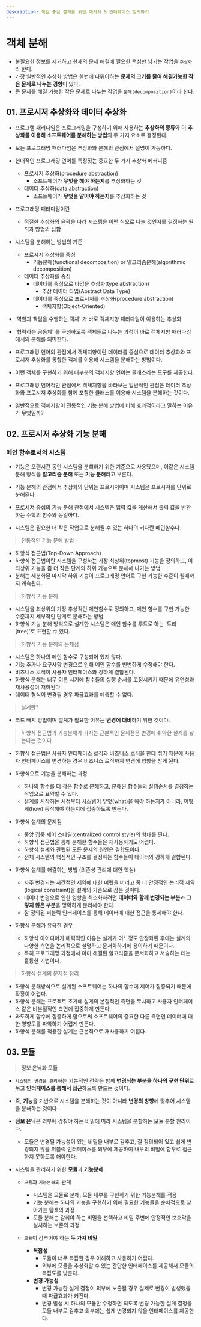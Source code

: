 ```yaml
---
description: 책임 중심 설계를 위한 메시지 & 인터페이스 정의하기
---
```


# 객체 분해

- 불필요한 정보를 제거하고 현재의 문제 해결에 필요한 핵심만 남기는 작업을 `추상화`라 한다.
- 가장 일반적인 추상화 방법은 한번에 다뤄야하는 **문제의 크기를 줄여 해결가능한 작은 문제로 나누는 경향**이 있다.
- 큰 문제를 해결 가능한 작은 문제로 나누는 작업을 `분해(decomposition)`이라 한다.

## 01. 프로시저 추상화와 데이터 추상화

- 프로그램 패러다임은 프로그래밍을 구성하기 위해 사용하는 **추상화의 종류**와 이 **추상화를 이용해 소프트웨어를 분해하는 방법**의 두 가지 요소로 결정된다.

- 모든 프로그래밍 패러다임은 추상화와 분해의 관점에서 설명이 가능하다.

- 현대적인 프로그래밍 언어를 특징짓는 중요한 두 가지 추상화 메커니즘
	- 프로시저 추상화(procedure abstraction)
		- 소프트웨어가 **무엇을 해야 하는지**를 추상화하는 것
	- 데이터 추상화(data abstraction)
		- 소프트웨어가 **무엇을 알아야 하는지**를 추상화하는 것

- 프로그래밍 패러다임이란
	- 적절한 추상화의 윤곽을 따라 시스템을 어떤 식으로 나눌 것인지를 결정하는 원칙과 방법의 집합


- 시스템을 분해하는 방법의 기준
	- 프로시저 추상화를 중심
		- 기능분해(functional decomposition) or 알고리즘분해(algorithmic decomposition)
	- 데이터 추상화를 중심
		- 데이터를 중심으로 타입을 추상화(type abstraction)
			- 추상 데이터 타입(Abstract Data Type)
		- 데이터를 중심으로 프로시저를 추상화(procedure abstraction)
			- 객체지향(Object-Oriented)

- '역할과 책임을 수행하는 객쳬' 가 바로 객체지향 패러다임이 이용하는 추상화
- '협력하는 공동체' 를 구성하도록 객체들로 나누는 과정이 바로 객체지향 패러다임에서의 분해를 의미한다.


- 프로그래밍 언어의 관점에서 객체지향이란 데이터를 중심으로 데이터 추상화와 프로시저 추상화를 통합한 객체를 이용해 시스템을 분해하는 방법이다.
- 이런 객체를 구현하기 위해 대부분의 객체지향 언어는 클래스라는 도구를 제공한다.
- 프로그래밍 언어적인 관점에서 객쳬지향을 바라보는 일반적인 관점은 데이터 추상화와 프로시저 추상화를 함께 포함한 클래스를 이용해 시스템을 분해하는 것이다.


- 일반적으로 객쳬지향이 전통적인 기능 분해 방법에 비해 효과적이라고 말하는 이유가 무엇일까?

## 02. 프로시저 추상화 기능 분해

### 메인 함수로서의 시스템

- 기능은 오랜시간 동안 시스템을 분해하기 위한 기준으로 사용됐으며, 이같은 시스템 분해 방식을 **알고리즘 분해** 또는 **기능 분해**라고 부른다.
- 기능 분해의 관점에서 추상화의 단위는 프로시저이며 시스템은 프로시저를 단위로 분해된다.

- 프로시저 중심의 기능 분해 관점에서 시스템은 입력 값을 계산해서 출력 값을 반환하는 수학의 함수와 동일하다.
- 시스템은 필요한 더 작은 작업으로 분해될 수 있는 하나의 커다란 메인함수다.

> 전통적인 기능 분해 방법

- 하향식 접근법(Top-Down Approach)
- 하향식 접근법이란 시스템을 구성하는 가장 최상위(topmost) 기능을 정의하고, 이 최상위 기능을 좀 더 작은 단계의 하위 기능으로 분해해 나가는 방법
- 분해는 세분화된 마지막 하위 기능이 프로그래밍 언어로 구현 가능한 수준이 될때까지 계속된다.

> 하향식 기능 분해

- 시스템을 최상위의 가장 추상적인 메인함수로 정의하고, 메인 함수를 구현 가능한 수준까지 세부적인 단계로 분해하는 방법
- 하향식 기능 분해 방식으로 설계한 시스템은 메인 함수를 루트로 하는 '트리(tree)'로 표현할 수 있다.

> 하향식 기능 분해의 문제점

- 시스템은 하나의 메인 함수로 구성되어 있지 않다.
- 기능 추가나 요구사항 변경으로 인해 메인 함수를 빈번하게 수정해야 한다.
- 비즈니스 로직이 사용자 인터페이스와 강하게 결합된다.
- 하향식 분해는 너무 이른 시기에 함수들의 실행 순서를 고정시키기 때문에 유연성과 재사용성이 저하된다.
- 데이터 형식이 변경될 경우 파급효과를 예측할 수 없다.

> 설계란?

- 코드 배치 방법이며 설계가 필요한 이유는 **변경에 대비**하기 위한 것이다.

> 하향식 접근법과 기능분해가 가지는 근본적인 문제점은 변경에 취약한 설계를 낳는다는 것이다.

- 하향식 접근법은 사용자 인터페이스 로직과 비즈니스 로직을 한데 섞기 때문에 사용자 인터페이스를 변경하는 경우 비즈니스 로직까지 변경에 영향을 받게 된다.

- 하향식으로 기능을 분해하는 과정
	- 하나의 함수를 더 작은 함수로 분해하고, 분해된 함수들의 실행순서를 결정하는 작업으로 요약할 수 있다.
	- 설계를 시작하는 시점부터 시스템이 무엇(what)을 해야 하는지가 아니라, 어떻게(how) 동작해야 하는지에 집중하도록 만든다.

- 하향식 설계의 문제점
	- 중앙 집중 제어 스타일(centralized control style)의 형태를 띈다.
	- 하향식 접근법을 통해 분해한 함수들은 재사용하기도 어렵다.
	- 하향식 설계와 관련된 모든 문제의 원인은 결합도이다.
	- 전체 시스템의 핵심적인 구조를 결정하는 함수들이 데이터와 강하게 결합된다.


- 하향식 설계를 해결하는 방법 (의존성 관리에 대한 핵심)
	- 자주 변경되는 시간적인 제약에 대한 미련을 버리고 좀 더 안정적인 논리적 제약(logical constraint)을 설계의 기준으로 삼는 것이다.
	- 데이터 변경으로 인한 영향을 최소화하려면 **데이터와 함께 변경되는 부분**과 **그렇지 않은 부분**을 명확하게 분리해야 한다.
	- 잘 정의된 퍼블릭 인터페이스를 통해 데이터에 대한 접근을 통제해야 한다.


- 하향식 분해가 유용한 경우
	- 하향식 아이디어가 매력적인 이유는 설계가 어느정도 안정화된 후에는 설계의 다양한 측면을 논리적으로 설명하고 문서화하기에 용이하기 때문이다.
	- 특히 프로그래밍 과정에서 이미 해결된 알고리즘을 문서화하고 서술하는 데는 훌륭한 기법이다.

> 하향식 설계의 문제점 정리

- 하향식 분해방식으로 설계된 소프트웨어는 하나의 함수에 제어가 집중되기 때문에 확장이 어렵다.
- 하향식 분해는 프로젝트 초기에 설계의 본질적인 측면을 무시하고 사용자 인터페이스 같은 비본질적인 측면에 집중하게 만든다.
- 과도하게 함수에 집중하게 함으로써 소프트웨어의 중요한 다른 측면인 데이터에 대한 영향도를 파악하기 어렵게 만든다.
- 하향식 분해를 적용한 설계는 근본적으로 재사용하기 어렵다.

## 03. 모듈

> **정보 은닉과 모듈**

- `시스템의 변경을 관리`하는 기본적인 전략은 함께 **변경되는 부분을 하나의 구현 단위**로 묶고 **인터페이스를 통해서 접근**하도록 만드는 것이다.
- 즉, **기능**을 기반으로 시스템을 분해하는 것이 아니라 **변경의 방향**에 맞추어 시스템을 분해하는 것이다.

- **정보 은닉**은 외부에 감춰야 하는 비밀에 따라 시스템을 분할하는 모듈 분할 원리이다.
	- 모듈은 변경될 가능성이 있는 비밀을 내부로 감추고, 잘 정의되어 있고 쉽게 변경되지 않을 퍼블릭 인터페이스를 외부에 제공하여 내부의 비밀에 함부로 접근하지 못하도록 해야한다.

- 시스템을 관리하기 위한 **모듈**과 **기능분해**
	- `모듈`과 `기능분해`의 관계
		- 시스템을 모듈로 분해, 모듈 내부를 구현하기 위한 기능분해를 적용
		- 기능 분해는 하나의 기능을 구현하기 위해 필요한 기능들을 순차적으로 찾아가는 탐색의 과정
		- 모듈 분해는 감춰야 하는 비밀을 선택하고 비밀 주변에 안정적인 보호막을 설치하는 보존의 과정

	- `모듈`이 감추어야 하는 **두 가지 비밀**
		- **복잡성**
			- 모듈이 너무 복잡한 경우 이해하고 사용하기 어렵다.
			- 외부에 모듈을 추상화할 수 있는 간단한 인터페이스를 제공해서 모듈의 복잡도를 낮춘다.
		- **변경 가능성**
			- 변경 가능한 설계 결정이 외부에 노출될 경우 실제로 변경이 발생했을 때 파급효과가 커진다.
			- 변경 발생 시 하나의 모듈만 수정하면 되도록 변경 가능한 설계 결정을 모듈 내부로 감추고 외부에는 쉽게 변경되지 않을 인터페이스를 제공한다.
